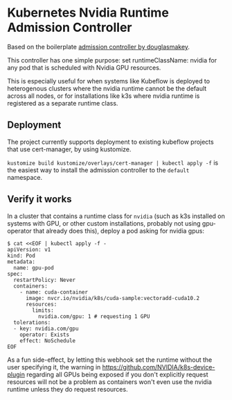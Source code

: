 # Kubernetes Nvidia Runtime Admission Controller
Based on the boilerplate [admission controller by douglasmakey](https://github.com/douglasmakey/admissioncontroller).

This controller has one simple purpose: set runtimeClassName: nvidia for any pod that is scheduled with Nvidia GPU resources.

This is especially useful for when systems like Kubeflow is deployed to heterogenous clusters where the nvidia runtime cannot be the default across all nodes, or for installations like k3s where nvidia runtime is registered as a separate runtime class.


## Deployment
The project currently supports deployment to existing kubeflow projects that use cert-manager, by using kustomize.

`kustomize build kustomize/overlays/cert-manager | kubectl apply -f` is the easiest way to install the admission controller to the `default` namespace.


## Verify it works
In a cluster that contains a runtime class for `nvidia` (such as k3s installed on systems with GPU, or other custom installations, probably not using gpu-operator that already does this), deploy a pod asking for nvidia gpus:
```
$ cat <<EOF | kubectl apply -f -
apiVersion: v1
kind: Pod
metadata:
  name: gpu-pod
spec:
  restartPolicy: Never
  containers:
    - name: cuda-container
      image: nvcr.io/nvidia/k8s/cuda-sample:vectoradd-cuda10.2
      resources:
        limits:
          nvidia.com/gpu: 1 # requesting 1 GPU
  tolerations:
  - key: nvidia.com/gpu
    operator: Exists
    effect: NoSchedule
EOF
```

As a fun side-effect, by letting this webhook set the runtime without the user specifying it, the warning in https://github.com/NVIDIA/k8s-device-plugin regarding all GPUs being exposed if you don't explicitly request resources will not be a problem as containers won't even use the nvidia runtime unless they do request resources.